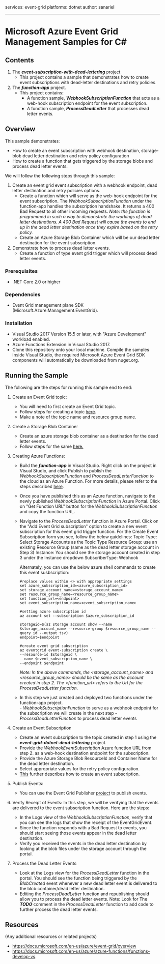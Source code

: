 


services: event-grid
platforms: dotnet
author: sanariel

---
# Microsoft Azure Event Grid Management Samples for C#

## Contents
1. The ***event-subscription-with-dead-lettering*** project
	- This project contains a sample that demonstrates how to create event subscriptions with dead-letter destinations and 	retry policies.
2. The ***function-app*** project.
	- This project contains:
		- A function sample, ***WebhookSubscriptionFunction*** that acts as a web-hook subscription endpoint for the event subscription.
		- A function sample, ***ProcessDeadLetter*** that processes dead letter events.

## Overview

This sample demonstrates:
- How to create an event subscription with webhook destination, storage-blob dead letter destination and retry policy configuration 
- How to create a function that gets triggered by the storage blobs and process dead letter events.

 We will follow the following steps through this sample:
 1. Create an event grid event subscription with a webhook endpoint, dead letter destination and retry policies options.
	- Create a function which will serve as the web-hook endpoint for the event subscription. The    	*WebhookSubscriptionFunction*  under the function-app handles the 
	   subscription handshake. It returns a 400 Bad Request to all other incoming requests. 
	   *Note*: *the function is programmed in such a way to demonstrate the workings of dead letter destinations.
		A 400 Bad Request will cause the events to end up in the dead letter destination once they expire based on the retry policy.*
	 - Create an Azure Storage Blob Container which will be our dead letter destination for the event subscription.
 2. Demonstrate how to process dead letter events. 
	- Create a function of type event grid trigger which will process dead letter events.



### Prerequisites
- .NET Core 2.0 or higher

### Dependencies
- Event Grid management plane SDK (Microsoft.Azure.Management.EventGrid).

### Installation
- Visual Studio 2017 Version 15.5 or later, with "Azure Development" workload enabled.
- Azure Functions Extension in Visual Studio 2017.
- Clone this repository onto your local machine. Compile the samples inside Visual Studio, the required Microsoft Azure Event Grid SDK components will automatically be downloaded from nuget.org.
 

 ## Running the Sample
 The following are the steps for running this sample end to end:

 1. Create an Event Grid topic: 
	 - You will need to first create an Event Grid topic. 
	 - Follow steps for creating a topic [here](https://docs.microsoft.com/en-us/azure/event-grid/scripts/event-grid-cli-create-custom-topic.). 
	 - Make a note of the topic name and resource group name. 

 2. Create a Storage Blob Container
	  - Create an azure storage blob container as a destination for the dead letter events. 
	  - Follow steps for the same [here.](https://docs.microsoft.com/en-us/azure/storage/common/storage-create-storage-account%5C) 

 3. Creating Azure Functions:
	- Build the ***function-app*** in Visual Studio. Right click on the project in Visual Studio, and click Publish to publish the     	*WebhookSubscriptionFunction* and 
	   *ProcessDeadLetterFunction* to the cloud as an Azure Function. 
	   For more details, please refer to the steps described [here](https://docs.microsoft.com/en-us/azure/azure-functions/functions-develop-vs.). 
	- Once you have published this as an Azure function, navigate to the newly published *WebhookSubscriptionFunction* in Azure Portal. Click on "Get Function URL" button for the *WebhookSubscriptionFunction* and copy the function URL.
	-  Navigate to the *ProcessDeadLetter* function in Azure Portal. 
	   Click on the "Add Event Grid subscription" option to create a new event subscription for this event grid trigger function.
	   For the Create Event Subscription form you see, follow the below guidelines:
			Topic Type: Select Storage Accounts as the Topic Type 
			Resource Group: use an existing Resource Group (same as the dead letter storage account in Step 3)
			Instance: You should see the storage account created in step 3 under the Instance dropdown
			SubscriberType: Webhook

		Alternately, you can use the below azure shell commands to create this event susbscription:
		
		```
		#replace values within <> with appropriate settings
		set azure_subscription_id=<azure_subscription_id>
		set storage_account_name=<storage_account_name>
		set resource_group_name=<resource_group_name>
		set function_url=<endpoint> 
		set event_subscription_name=<event_subscription_name>
		
		#setting azure subscription id
		az account set --subscription $azure_subscription_id  
		
		storageid=$(az storage account show --name $storage_account_name --resource-group $resource_group_name --			query id --output tsv)
		endpoint=$endpoint
		
		#create event grid subscription 	
		az eventgrid event-subscription create \
		--resource-id $storageid \
		--name $event_subscription_name \
		--endpoint $endpoint
		```	

		*Note: In the above commands, the <storage_account_name> and <resource_group_name> should be the same as the account created in step 2.  The <function_url> refers to the Url for the ProcessDeadLetter function.*

	- In this step we just created and deployed two functions under the function-app project.	
			- *WebhookSubscriptionFunction* to serve as a webhook endpoint for the subscription we will create in the next step
			- *ProcessDeadLetterFunction* to process dead letter events
	
 4. Create an Event Subscription
	- Create an event subscription to the topic created in step 1 using the ***event-grid-dotnet-dead-lettering*** project.
	- Provide the *WebhookEventSubscription* Azure function URL from step 2. as a web-hook destination endpoint for the subscription. 
	- Provide the Azure Storage Blob ResourceId and Container Name for the dead letter destination.
	- Select appropriate values for the retry policy configuration. 
	- [This](https://docs.microsoft.com/en-us/azure/event-grid/scripts/event-grid-cli-subscribe-custom-topic) further describes how to create an event subscription.

 5. Publish Events:
	- You can use the Event Grid Publisher [project](https://github.com/Azure-Samples/event-grid-dotnet-publish-consume-events/tree/master/EventGridPublisher) to publish events.
 6. Verify Receipt of Events: 
	In this step, we will be verifying that the events are delivered to the event subscription function. Here are the steps:
	- In the Logs view of the *WebhookSubscriptionFunction*, verify that you can see the logs that show the receipt of the EventGridEvent.
	- Since the function responds with a Bad Request to events, you should start seeing those events appear in the dead letter destination.
	- Verify you received the events in the dead letter destination by looking at the blob files under the storage account through the portal.

 7. Process the Dead Letter Events:
	- Look at the Logs view for the *ProcessDeadLetter* function in the portal. You should see the function being triggered by the *BlobCreated* event whenever a new dead letter event is delivered to the blob container/dead letter destination. 
	- Editing the *ProcessDeadLetter* function and republishing should allow you to process the dead letter events. 
	   Note: Look for The ***TODO*** comment in the *ProcessDeadLetter* function to add code to further process the dead letter events.

## Resources

(Any additional resources or related projects)

- https://docs.microsoft.com/en-us/azure/event-grid/overview
- https://docs.microsoft.com/en-us/azure/azure-functions/functions-develop-vs